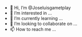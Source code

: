 - 👋 Hi, I’m @Joseluisgametplay
- 👀 I’m interested in ...
- 🌱 I’m currently learning ...
- 💞️ I’m looking to collaborate on ...
- 📫 How to reach me ...

<!---
Joseluisgametplay/Joseluisgametplay is a ✨ special ✨ repository because its `README.md` (this file) appears on your GitHub profile.
You can click the Preview link to take a look at your changes.
--->
